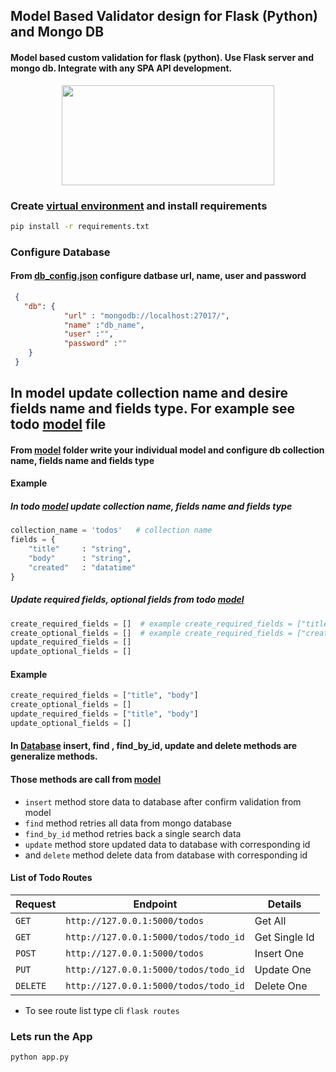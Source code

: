## Model Based Validator design for Flask (Python) and Mongo DB
#### Model based custom validation for flask (python). Use Flask server and mongo db. Integrate with any SPA API development.  
<p align="center">
  <img width="340" height="160" src="https://miro.medium.com/max/1266/1*vB-cUmm1_dBBt-4JtL0u5g.jpeg">
</p>

### Create [virtual environment]('https://docs.python.org/3/library/venv.html) and install requirements 
```sh
pip install -r requirements.txt
```
### Configure Database
#### From [db_config.json](src/db_config.json) configure datbase url, name, user and password 
```json
 {
   "db": {
            "url" : "mongodb://localhost:27017/",
            "name" :"db_name",  
            "user" :"",
            "password" :""
    }
 }
``` 

## In model update collection name and desire fields name and fields type. For example see todo [model](src/models/todo.py) file
#### From [model](src/models) folder write your individual model and configure db collection name, fields name and fields type
#### Example
##### In todo [model](src/models/todo.py) update collection name, fields name and fields type
```py
collection_name = 'todos'   # collection name
fields = {   
    "title"     : "string",
    "body"      : "string",
    "created"   : "datatime"
} 
```

##### Update required fields, optional fields from todo [model](src/models/todo.py)
```py
create_required_fields = []  # example create_required_fields = ["title", "body"]
create_optional_fields = []  # example create_required_fields = ["created"]
update_required_fields = []
update_optional_fields = []
```
#### Example 
```py
create_required_fields = ["title", "body"] 
create_optional_fields = []  
update_required_fields = ["title", "body"]
update_optional_fields = []
```
#### In [Database](src/factory/database.py) insert, find , find_by_id, update and delete methods are generalize methods.  
#### Those methods are call from [model](src/models) 
- `insert` method store data to database after confirm validation from model 
- `find` method retries all data from mongo database 
- `find_by_id` method retries back a single search data
- `update` method store updated data to database with corresponding id 
- and `delete` method delete data from database with corresponding id 

#### List of Todo Routes
| Request | Endpoint |  Details |
| --- | --- | --- |
| `GET` | `http://127.0.0.1:5000/todos`| Get All|
| `GET` | `http://127.0.0.1:5000/todos/todo_id`| Get Single Id|
| `POST` | `http://127.0.0.1:5000/todos`| Insert One|
| `PUT` | `http://127.0.0.1:5000/todos/todo_id`| Update One|
| `DELETE` | `http://127.0.0.1:5000/todos/todo_id`| Delete One|

- To see route list type cli `flask routes`

### Lets run the App
```sh
python app.py 
```
